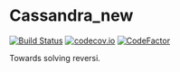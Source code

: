 # Cassandra_new
[![Build Status](https://travis-ci.org/PanicSheep/Cassandra_new.svg?branch=master)](https://travis-ci.org/PanicSheep/Cassandra_new)
[![codecov.io](https://codecov.io/gh/PanicSheep/Cassandra_new/coverage.svg?branch=master)](https://codecov.io/gh/PanicSheep/Cassandra_new/branch/master/)
[![CodeFactor](https://www.codefactor.io/repository/github/panicsheep/cassandra_new/badge)](https://www.codefactor.io/repository/github/panicsheep/cassandra_new)

Towards solving reversi.
